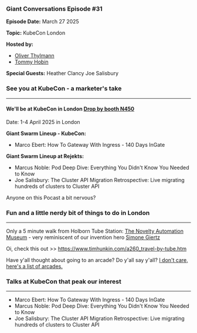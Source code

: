 ### Giant Conversations Episode #31

**Episode Date:** March 27 2025

**Topic:**
KubeCon London

**Hosted by:** 

* [Oliver Thylmann](https://www.linkedin.com/in/thylmann/)
* [Tommy Hobin](https://www.linkedin.com/in/tommy-hobin/)

**Special Guests:**
Heather Clancy
Joe Salisbury


### See you at KubeCon - a marketer's take
------------------------------------------------------------------------------------------------------------------------------

#### We'll be at KubeCon in London [Drop by booth N450](https://events.linuxfoundation.org/kubecon-cloudnativecon-europe/)

Date: 1-4 April 2025 in London

**Giant Swarm Lineup - KubeCon:**
- Marco Ebert: How To Gateway With Ingress - 140 Days InGate

**Giant Swarm Lineup at Rejekts:**
- Marcus Noble: Pod Deep Dive: Everything You Didn't Know You Needed to Know
- Joe Salisbury: The Cluster API Migration Retrospective: Live migrating hundreds of clusters to Cluster API

Anyone on this Pocast a bit nervous?


### Fun and a little nerdy bit of things to do in London  
------------------------------------------------------------------------------------------------------------------------------

Only a 5 minute walk from Holborn Tube Station: [The Novelty Automation Museum](https://novelty-automation.com/) - very reminiscent of our invention hero [Simone Giertz](https://www.youtube.com/channel/UC3KEoMzNz8eYnwBC34RaKCQ)

Oi, check this out >> https://www.timhunkin.com/a260_travel-by-tube.htm

Have y'all thought about going to an arcade? Do y'all say y'all? [I don't care, here's a list of arcades.](https://londonist.com/london/best-of-london/where-to-play-arcade-games-in-london)


### Talks at KubeCon that peak our interest 
------------------------------------------------------------------------------------------------------------------------------

- Marco Ebert: How To Gateway With Ingress - 140 Days InGate
- Marcus Noble: Pod Deep Dive: Everything You Didn't Know You Needed to Know
- Joe Salisbury: The Cluster API Migration Retrospective: Live migrating hundreds of clusters to Cluster API



